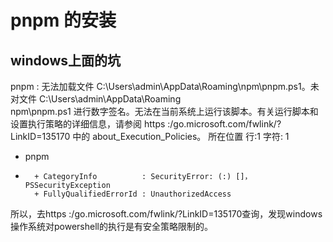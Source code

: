 # pnpm 的安装
## windows上面的坑
pnpm : 无法加载文件 C:\Users\admin\AppData\Roaming\npm\pnpm.ps1。未对文件 C:\Users\admin\AppData\Roaming\
npm\pnpm.ps1 进行数字签名。无法在当前系统上运行该脚本。有关运行脚本和设置执行策略的详细信息，请参阅 https 
:/go.microsoft.com/fwlink/?LinkID=135170 中的 about_Execution_Policies。
所在位置 行:1 字符: 1
+ pnpm
+ ~~~~
    + CategoryInfo          : SecurityError: (:) []，PSSecurityException
    + FullyQualifiedErrorId : UnauthorizedAccess

所以，去https 
:/go.microsoft.com/fwlink/?LinkID=135170查询，发现windows操作系统对powershell的执行是有安全策略限制的。
